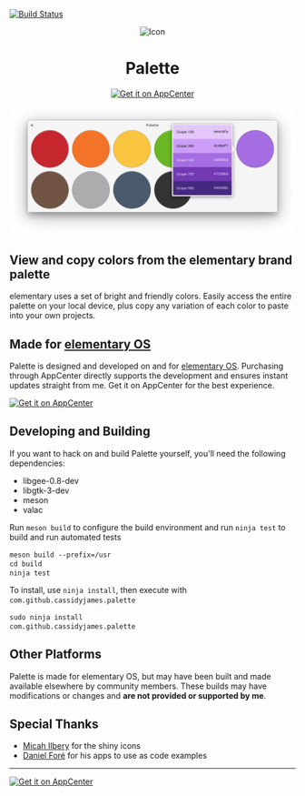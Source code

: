 [![Build Status](https://travis-ci.org/cassidyjames/palette.svg?branch=master)](https://travis-ci.org/cassidyjames/palette)

<p align="center">
  <img src="https://cdn.rawgit.com/cassidyjames/palette/4a9e5d46750cb1409a8d1a741028f5797cbf6c4c/data/icons/128/com.github.cassidyjames.palette.svg" alt="Icon" />
</p>
<h1 align="center">Palette</h1>
<p align="center">
  <a href="https://appcenter.elementary.io/com.github.cassidyjames.palette"><img src="https://appcenter.elementary.io/badge.svg" alt="Get it on AppCenter" /></a>
</p>


![Screenshot](data/screenshot-2.png)


## View and copy colors from the elementary brand palette

elementary uses a set of bright and friendly colors. Easily access the entire palette on your local device, plus copy any variation of each color to paste into your own projects.

## Made for [elementary OS](https://elementary.io)

Palette is designed and developed on and for [elementary OS](https://elementary.io). Purchasing through AppCenter directly supports the development and ensures instant updates straight from me. Get it on AppCenter for the best experience.

[![Get it on AppCenter](https://appcenter.elementary.io/badge.svg)](https://appcenter.elementary.io/com.github.cassidyjames.palette)


## Developing and Building

If you want to hack on and build Palette yourself, you'll need the following dependencies:

* libgee-0.8-dev
* libgtk-3-dev
* meson
* valac

Run `meson build` to configure the build environment and run `ninja test` to build and run automated tests

    meson build --prefix=/usr
    cd build
    ninja test

To install, use `ninja install`, then execute with `com.github.cassidyjames.palette`

    sudo ninja install
    com.github.cassidyjames.palette


## Other Platforms

Palette is made for elementary OS, but may have been built and made available elsewhere by community members. These builds may have modifications or changes and **are not provided or supported by me**.


## Special Thanks

- [Micah Ilbery](https://github.com/micahilbery) for the shiny icons
- [Daniel Foré](https://github.com/danrabbit) for his apps to use as code examples


-----

[![Get it on AppCenter](https://appcenter.elementary.io/badge.svg)](https://appcenter.elementary.io/com.github.cassidyjames.palette)

